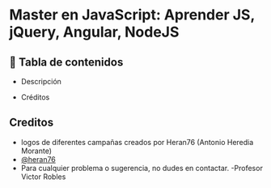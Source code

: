 
# Master en JavaScript: Aprender JS, jQuery, Angular, NodeJS



## 🚀 Tabla de contenidos
- Descripción


- Créditos
## Creditos

- logos de diferentes campañas creados por Heran76 (Antonio Heredia Morante)
- [@heran76](https://github.com/Heran76)
- Para cualquier problema o sugerencia, no dudes en contactar.
-Profesor Victor Robles




